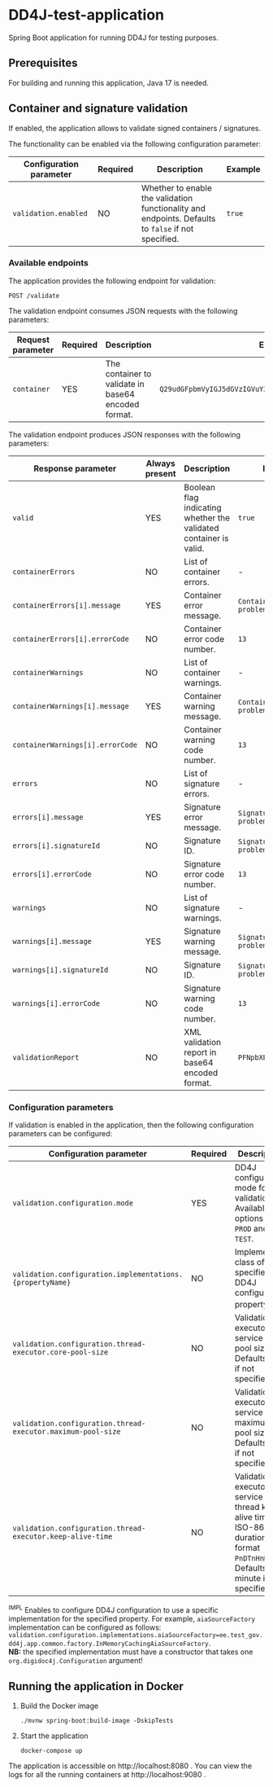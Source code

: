 # DD4J-test-application

Spring Boot application for running DD4J for testing purposes.

## Prerequisites

For building and running this application, Java 17 is needed.

## Container and signature validation

If enabled, the application allows to validate signed containers / signatures.

The functionality can be enabled via the following configuration parameter:

| Configuration parameter | Required | Description | Example |
| ----------------------- | -------- | ----------- | ------- |
| `validation.enabled` | NO | Whether to enable the validation functionality and endpoints. Defaults to `false` if not specified. | `true` |

### Available endpoints

The application provides the following endpoint for validation:

```
POST /validate
```

The validation endpoint consumes JSON requests with the following parameters:

| Request parameter | Required | Description | Example |
| ----------------- | -------- | ----------- | ------- |
| `container` | YES | The container to validate in base64 encoded format. | `Q29udGFpbmVyIGJ5dGVzIGVuY29kZWQgaW4gYmFzZTY0IGZvcm1hdC4=` |

The validation endpoint produces JSON responses with the following parameters:

| Response parameter | Always present | Description | Example |
| ------------------ | -------------- | ----------- | ------- |
| `valid` | YES | Boolean flag indicating whether the validated container is valid. | `true` |
| `containerErrors` | NO | List of container errors. | - |
| `containerErrors[i].message` | YES | Container error message. | `Container has a problem` |
| `containerErrors[i].errorCode` | NO | Container error code number. | `13` |
| `containerWarnings` | NO | List of container warnings. | - |
| `containerWarnings[i].message` | YES | Container warning message. | `Container has a problem` |
| `containerWarnings[i].errorCode` | NO | Container warning code number. | `13` |
| `errors` | NO | List of signature errors. | - |
| `errors[i].message` | YES | Signature error message. | `Signature has a problem` |
| `errors[i].signatureId` | NO | Signature ID. | `Signature has a problem` |
| `errors[i].errorCode` | NO | Signature error code number. | `13` |
| `warnings` | NO | List of signature warnings. | - |
| `warnings[i].message` | YES | Signature warning message. | `Signature has a problem` |
| `warnings[i].signatureId` | NO | Signature ID. | `Signature has a problem` |
| `warnings[i].errorCode` | NO | Signature warning code number. | `13` |
| `validationReport` | NO | XML validation report in base64 encoded format. | `PFNpbXBsZVJlcG9ydD4=` |

### Configuration parameters

If validation is enabled in the application, then the following configuration parameters can be configured:

| Configuration parameter | Required | Description | Example |
| ----------------------- | -------- | ----------- | ------- |
| `validation.configuration.mode` | YES | DD4J configuration mode for validation. Available options are `PROD` and `TEST`. | `TEST` |
| `validation.configuration.implementations.{propertyName}` | NO | Implementing class of the specified DD4J configuration property.<sup>IMPL</sup> | `ee.test_gov.dd4j.app.common.factory.InMemoryCachingAiaSourceFactory` |
| `validation.configuration.thread-executor.core-pool-size` | NO | Validation executor service core pool size. Defaults to `0` if not specified. | `10` |
| `validation.configuration.thread-executor.maximum-pool-size` | NO | Validation executor service maximum pool size. Defaults to `1` if not specified. | `100` |
| `validation.configuration.thread-executor.keep-alive-time` | NO | Validation executor service thread keep-alive time in ISO-8601 duration format `PnDTnHnMn.nS`. Defaults to 1 minute if not specified. | `PT5M` |

<sup>IMPL</sup> Enables to configure DD4J configuration to use a specific implementation for the specified property.
For example, `aiaSourceFactory` implementation can be configured as follows:
`validation.configuration.implementations.aiaSourceFactory=ee.test_gov.dd4j.app.common.factory.InMemoryCachingAiaSourceFactory`.
<br>**NB:** the specified implementation must have a constructor that takes one `org.digidoc4j.Configuration` argument!

## Running the application in Docker

1. Build the Docker image
   ```shell
   ./mvnw spring-boot:build-image -DskipTests
   ```
2. Start the application
   ```shell
   docker-compose up
   ```

The application is accessible on http://localhost:8080 .
You can view the logs for all the running containers at http://localhost:9080 .
